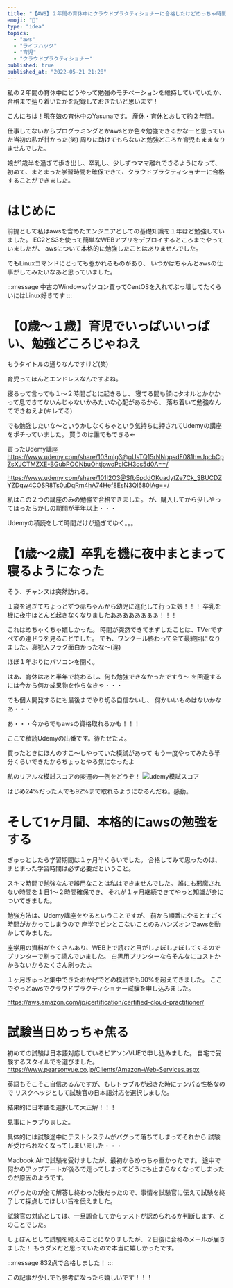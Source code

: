 ```yaml
---
title: "【AWS】２年間の育休中にクラウドプラクティショナーに合格したけどめっちゃ時間かかったぞおおぉぉぉ"
emoji: "🍼"
type: "idea"
topics:
  - "aws"
  - "ライフハック"
  - "育児"
  - "クラウドプラクティショナー"
published: true
published_at: "2022-05-21 21:28"
---
```


私の２年間の育休中にどうやって勉強のモチベーションを維持していていたか、合格まで辿り着いたかを記録しておきたいと思います！

こんにちは！現在娘の育休中のYasunaです。
産休・育休とおして約２年間。

仕事してないからプログラミングとかawsとか色々勉強できるかなーと思っていた当初の私が甘かった(笑)
周りに助けてもらないと勉強どころか育児もままなりませんでした。

娘が1歳半を過ぎて歩き出し、卒乳し、少しずつママ離れできるようになって、
初めて、まとまった学習時間を確保できて、クラウドプラクティショナーに合格することができました。

# はじめに

前提として私はawsを含めたエンジニアとしての基礎知識を１年ほど勉強していました。
EC2とS3を使って簡単なWEBアプリをデプロイするところまでやっていましたが、
awsについて本格的に勉強したことはありませんでした。

でもLinuxコマンドにとっても惹かれるものがあり、
いつかはちゃんとawsの仕事がしてみたいなあと思っていました。

:::message
中古のWindowsパソコン買ってCentOSを入れてぶっ壊してたくらいにはLinux好きです
:::

# 【0歳〜１歳】育児でいっぱいいっぱい、勉強どころじゃねえ
もうタイトルの通りなんですけど(笑)

育児ってほんとエンドレスなんですよね。

寝るって言っても１〜２時間ごとに起きるし、
寝てる間も顔にタオルとかかかって息できてないんじゃないかみたいな心配があるから、
落ち着いて勉強なんてできねえよ(キレてる)

でも勉強したいな〜というかしなくちゃという気持ちに押されてUdemyの講座をポチっていました。
買うのは誰でもできる←

買ったUdemy講座
https://www.udemy.com/share/103mIg3@qUsTQ15rNNppsdF081hwJpcbCpZsXJCTMZXE-BGubPOCNbuOhtjowoPcICH3os5d0A==/

https://www.udemy.com/share/101I2O3@SfbEpddOKuadytZe7Ck_SBUCDZYZDqw4COSR8Ts0uDqRm4hA74Hef8EsN3Ql680IAg==/

私はこの２つの講座のみの勉強で合格できました。
が、購入してから少しやってほったらかしの期間が半年以上・・・

Udemyの積読をして時間だけが過ぎてゆく。。。

# 【1歳〜2歳】卒乳を機に夜中まとまって寝るようになった
そう、チャンスは突然訪れる。

１歳を過ぎてちょっとずつ赤ちゃんから幼児に進化して行った娘！！！
卒乳を機に夜中ほとんど起きなくなりましたあああああぁぁぁ！！！

これはめちゃくちゃ嬉しかった。
時間が突然できてまずしたことは、TVerですべての連ドラを見ることでした。
でも、ワンクール終わって全て最終回になりました。真犯人フラグ面白かったな〜(違)

ほぼ１年ぶりにパソコンを開く。

はあ、育休はあと半年で終わるし、何も勉強できなかったですう〜
を回避するには今から何か成果物を作らなきゃ・・・

でも個人開発するにも最後までやり切る自信ないし、
何かいいものはないかなあ・・・

あ・・・今からでもawsの資格取れるかも！！！

ここで積読Udemyの出番です。待たせたよ。

買ったときにほんのすこ〜しやっていた模試があって
もう一度やってみたら半分くらいできたからちょっとやる気になったよ

私のリアルな模試スコアの変遷の一例をどうぞ！
![udemy模試スコア](https://storage.googleapis.com/zenn-user-upload/7ce03372d342-20220521.png)

はじめ24%だった人でも92%まで取れるようになるんだね。感動。


# そして1ヶ月間、本格的にawsの勉強をする

ぎゅっとしたら学習期間は１ヶ月半くらいでした。
合格してみて思ったのは、まとまった学習時間は必ず必要だということ。

スキマ時間で勉強なんで器用なことは私はできませんでした。
誰にも邪魔されない時間を１日1〜２時間確保でき、
それが１ヶ月継続できてやっと知識が身についてきました。

勉強方法は、Udemy講座をやるということですが、
前から順番にやるとすごく時間がかかってしまうので
座学でピンとこないことのみハンズオンでawsを動かしてみました。

座学用の資料がたくさんあり、WEB上で読むと目がしょぼしょぼしてくるので
プリンターで刷って読んでいました。
白黒用プリンターならそんなにコストかからないからたくさん刷ったよ

１ヶ月ぎゅっと集中できたおかげでどの模試でも90%を超えてきました。
ここでやっとawsでクラウドプラクティショナー試験を申し込みました。

https://aws.amazon.com/jp/certification/certified-cloud-practitioner/

# 試験当日めっちゃ焦る

初めての試験は日本語対応しているピアソンVUEで申し込みました。
自宅で受験するスタイルでを選びました。
https://www.pearsonvue.co.jp/Clients/Amazon-Web-Services.aspx

英語もそこそこ自信あるんですが、もしトラブルが起きた時にテンパる性格なので
リスクヘッジとして試験官の日本語対応を選択しました。

結果的に日本語を選択して大正解！！！

見事にトラブりました。

具体的には試験途中にテストシステムがバグって落ちてしまってそれから
試験が受けられなくなってしまいました・・・

Macbook Airで試験を受けましたが、最初からめっちゃ重かったです。
途中で何かのアップデートが後ろで走ってしまってどうにも止まらなくなってしまったのが原因のようです。

バグったのが全て解答し終わった後だったので、事情を試験官に伝えて試験を終了して採点してほしい旨を伝えました。

試験官の対応としては、一旦調査してからテストが認められるか判断します、とのことでした。

しょぼんとして試験を終えることになりましたが、２日後に合格のメールが届きました！
もうダメだと思っていたので本当に嬉しかったです。

:::message
832点で合格しました！
:::

この記事が少しでも参考になったら嬉しいです！！！


